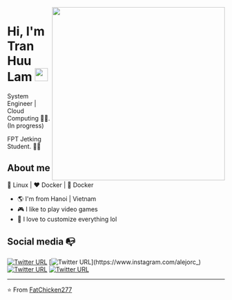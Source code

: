 <img align="right" width="400" height="400" src="https://media.giphy.com/media/LmNwrBhejkK9EFP504/giphy.gif">


# Hi, I'm Tran Huu Lam <img width="30" height="30" src="https://media.giphy.com/media/LmNwrBhejkK9EFP504/giphy.gif">


System Engineer | Cloud Computing 👨‍💻. (In progress)

FPT Jetking Student. :man_technologist:

## About me 

:penguin: Linux  | :heart: Docker | :whale: Docker

- :earth_americas: I'm from Hanoi | Vietnam
- :video_game: I like to play video games
- :gem: I love to customize everything lol


## Social media :mailbox_with_no_mail:

[![Twitter URL](https://img.shields.io/twitter/url?color=%231DA1F2&label=follow&logo=twitter&logoColor=%231DA1F2&style=flat-square&url=https%3A%2F%2Fwww.reddit.com%2Fuser%2FFatChicken277)](https://twitter.com/alejorc277)
[![Twitter URL](https://img.shields.io/twitter/url?color=%23fb3958&label=follow&logo=instagram&logoColor=%23fb3958&style=flat-square&url=https%3A%2F%2Fwww.instagram.com%2Falejorc_)](https://www.instagram.com/alejorc_)
[![Twitter URL](https://img.shields.io/twitter/url?color=%230072b1&label=connect&logo=linkedin&logoColor=%230072b1&style=flat-square&url=https%3A%2F%2Fwww.linkedin.com%2Fin%2Falejandro-ramirez-ciceros%2F)](https://www.linkedin.com/in/alejandro-ramirez-ciceros/)
[![Twitter URL](https://img.shields.io/twitter/url?color=orange&label=follow&logo=reddit&logoColor=orange&style=flat-square&url=https%3A%2F%2Fwww.reddit.com%2Fuser%2FFatChicken277)](https://www.reddit.com/user/FatChicken277)

---
⭐️ From [FatChicken277](https://github.com/FatChicken277)
